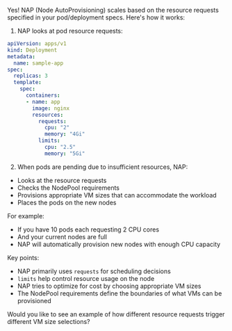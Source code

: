 Yes! NAP (Node AutoProvisioning) scales based on the resource requests specified in your pod/deployment specs. Here's how it works:

1. NAP looks at pod resource requests:
```yaml
apiVersion: apps/v1
kind: Deployment
metadata:
  name: sample-app
spec:
  replicas: 3
  template:
    spec:
      containers:
      - name: app
        image: nginx
        resources:
          requests:
            cpu: "2"
            memory: "4Gi"
          limits:
            cpu: "2.5"
            memory: "5Gi"
```

2. When pods are pending due to insufficient resources, NAP:
- Looks at the resource requests
- Checks the NodePool requirements
- Provisions appropriate VM sizes that can accommodate the workload
- Places the pods on the new nodes

For example:
- If you have 10 pods each requesting 2 CPU cores
- And your current nodes are full
- NAP will automatically provision new nodes with enough CPU capacity

Key points:
- NAP primarily uses `requests` for scheduling decisions
- `limits` help control resource usage on the node
- NAP tries to optimize for cost by choosing appropriate VM sizes
- The NodePool requirements define the boundaries of what VMs can be provisioned

Would you like to see an example of how different resource requests trigger different VM size selections?
